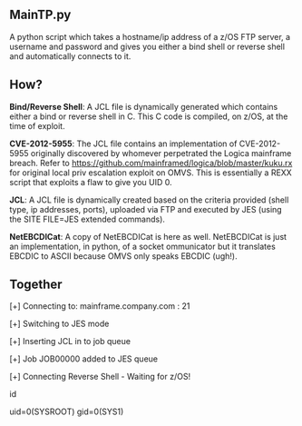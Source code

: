 ## MainTP.py

A python script which takes a hostname/ip address of a z/OS FTP server, a username and password and gives you either a bind shell or reverse shell and automatically connects to it. 

## How?

**Bind/Reverse Shell**: A JCL file is dynamically generated which contains either a bind or reverse shell in C. This C code is compiled, on z/OS, at the time of exploit. 

**CVE-2012-5955**: The JCL file contains an implementation of CVE-2012-5955 originally discovered by whomever perpetrated the Logica mainframe breach. Refer to https://github.com/mainframed/logica/blob/master/kuku.rx for original local priv escalation exploit on OMVS. This is essentially a REXX script that exploits a flaw to give you UID 0. 

**JCL**: A JCL file is dynamically created based on the criteria provided (shell type, ip addresses, ports), uploaded via FTP and executed by JES (using the SITE FILE=JES extended commands). 

**NetEBCDICat**: A copy of NetEBCDICat is here as well. NetEBCDICat is just an implementation, in python, of a socket ommunicator but it translates EBCDIC to ASCII because OMVS only speaks EBCDIC (ugh!). 

## Together

[+] Connecting to: mainframe.company.com : 21

[+] Switching to JES mode

[+] Inserting JCL in to job queue

[+] Job JOB00000 added to JES queue

[+] Connecting Reverse Shell - Waiting for z/OS!

id

uid=0(SYSROOT) gid=0(SYS1)

